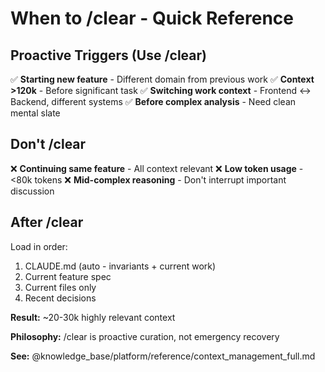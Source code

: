 # When to /clear - Quick Reference

## Proactive Triggers (Use /clear)

✅ **Starting new feature** - Different domain from previous work
✅ **Context >120k** - Before significant task
✅ **Switching work context** - Frontend ↔ Backend, different systems
✅ **Before complex analysis** - Need clean mental slate

## Don't /clear

❌ **Continuing same feature** - All context relevant
❌ **Low token usage** - <80k tokens
❌ **Mid-complex reasoning** - Don't interrupt important discussion

## After /clear

Load in order:
1. CLAUDE.md (auto - invariants + current work)
2. Current feature spec
3. Current files only
4. Recent decisions

**Result:** ~20-30k highly relevant context

**Philosophy:** /clear is proactive curation, not emergency recovery

**See:** @knowledge_base/platform/reference/context_management_full.md
